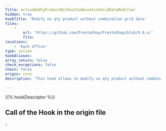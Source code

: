 ```yaml
---
Title: actionNoQtyProductWithoutCombinationGridDataModifier
hidden: true
hookTitle: 'Modify no qty product without combination grid data'
files:
    -
        url: 'https://github.com/PrestaShop/PrestaShop/blob/9.0.x/'
        file: 
locations:
    - 'back office'
type: action
hookAliases: 
array_return: false
check_exceptions: false
chain: false
origin: core
description: 'This hook allows to modify no qty product without combination grid data'

---
```


{{% hookDescriptor %}}

## Call of the Hook in the origin file

```php
;
```
